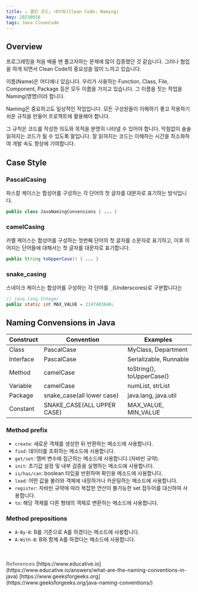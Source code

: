 ```yaml
---
title: ☕️ 클린 코드; 네이밍(Clean Code; Naming)
key: 20230916
tags: Java CleanCode
---
```


## Overview

프로그래밍을 처음 배울 땐 풀고자하는 문제에 많이 집중했던 것 같습니다. 그러나 협업을 하게 되면서 Clean Code의 중요성을 많이 느끼고 있습니다.

이름(Name)은 어디에나 있습니다. 우리가 사용하는 Function, Class, File, Component, Package 등은 모두 이름을 가지고 있습니다. 그 이름을 짓는 작업을 Naming(명명)이라 합니다.

Naming은 중요하고도 일상적인 작업입니다. 모든 구성원들이 이해하기 좋고 적용하기 쉬운 규칙을 만들어 프로젝트에 활용해야 합니다.

그 규칙은 코드를 작성한 의도와 목적을 분명히 나타낼 수 있어야 합니다. 막힘없이 술술 읽혀지는 코드가 될 수 있도록 말입니다. 잘 읽혀지는 코드는 이해하는 시간을 최소화하여 개발 속도 향상에 기여합니다.

## Case Style
### PascalCasing

파스칼 케이스는 합성어를 구성하는 각 단어의 첫 글자를 대문자로 표기하는 방식입니다.

```java
public class JavaNamingConvensions { ... }
```

### camelCasing

카멜 케이스는 합성어를 구성하는 첫번째 단어의 첫 글자를 소문자로 표기하고, 이후 이어지는 단어들에 대해서는 첫 글자를 대문자로 표기합니다.

```java
public String toUpperCase() { ... }
```

### snake_casing

스네이크 케이스는 합성어를 구성하는 각 단어를 `_`(Underscores)로 구분합니다는

```java
// java.lang.Integer
public static int MAX_VALUE = 2147483646;
```

## Naming Convensions in Java

| Construct | Convention | Examples |
| --- | --- | --- |
| Class | PascalCase | MyClass, Department |
| Interface | PascalCase | Serializable, Runnable |
| Method | camelCase | toString(), toUpperCase() |
| Variable | camelCase | numList, strList |
| Package | snake_case(all lower case) | java.lang, java.util |
| Constant | SNAKE_CASE(ALL UPPER CASE) | MAX_VALUE, MIN_VALUE |

### Method prefix

- `create`: 새로운 객체를 생성한 뒤 반환하는 메소드에 사용합니다.
- `find`: 데이터를 조회하는 메소드에 사용합니다.
- `get/set`: 멤버 변수에 접근하는 메소드에 사용합니다 (자바빈 규약).
- `init`: 초기값 설정 및 내부 검증을 실행하는 메소드에 사용합니다.
- `is/has/can`: boolean 타입을 반환하며 확인용 메소드에 사용합니다.
- `load`: 어떤 값을 불러와 객체에 내장하거나 카운팅하는 메소드에 사용합니다.
- `register`: 자바빈 규약에 따라 복잡한 연산이 불가능한 set 접두어를 대신하여 사용합니다.
- `to`: 해당 객체를 다른 형태의 객체로 변환하는 메소드에 사용합니다.

### Method prepositions

- `A-By-B`: B를 기준으로 A를 하겠다는 메소드에 사용합니다.
- `A-With-B`: B와 함께 A를 하겠다는 메소드에 사용합니다.

<br>
<br>
<span style="color: grey; font-weight: 700;">References</span>   
[https://www.educative.io](https://www.educative.io/answers/what-are-the-naming-conventions-in-java)   
[https://www.geeksforgeeks.org](https://www.geeksforgeeks.org/java-naming-conventions/)